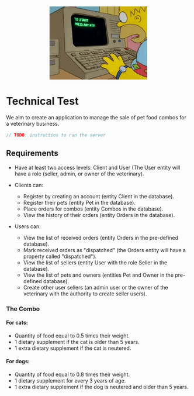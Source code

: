 <p align="center">
  <img src="notes/homer.gif" alt="homer" />
</p>

# Technical Test
We aim to create an application to manage the sale of pet food combos for a veterinary business.

```ts
// TODO: instructios to run the server
```

## Requirements
- Have at least two access levels: Client and User (The User entity will have a role (seller, admin, or owner of the veterinary).
- Clients can:
    - Register by creating an account (entity Client in the database).
    - Register their pets (entity Pet in the database).
    - Place orders for combos (entity Combos in the database).
    - View the history of their orders (entity Orders in the database).

- Users can:
    - View the list of received orders (entity Orders in the pre-defined database).
    - Mark received orders as "dispatched" (the Orders entity will have a property called "dispatched").
    - View the list of sellers (entity User with the role Seller in the database).
    - View the list of pets and owners (entities Pet and Owner in the pre-defined database).
    - Create other user sellers (an admin user or the owner of the veterinary with the authority to create seller users).

### The Combo
#### For cats:
- Quantity of food equal to 0.5 times their weight.
- 1 dietary supplement if the cat is older than 5 years.
- 1 extra dietary supplement if the cat is neutered.

#### For dogs:
- Quantity of food equal to 0.8 times their weight.
- 1 dietary supplement for every 3 years of age.
- 1 extra dietary supplement if the dog is neutered and older than 5 years.

